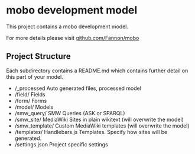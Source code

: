 mobo development model
======================
This project contains a mobo development model.

For more details please visit [github.com/Fannon/mobo](https://github.com/Fannon/mobo)

Project Structure
-----------------
Each subdirectory contains a README.md which contains further detail on this part of your model.

* /_processed       Auto generated files, processed model
* /field/           Fields
* /form/            Forms
* /model/           Models
* /smw_query/       SMW Queries (ASK or SPARQL)
* /smw_site/        MediaWiki Sites in plain wikitext (will overwrite the model)
* /smw_template/    Custom MediaWiki templates (will overwrite the model)
* /templates/       Handlebars.js Templates. Specify how sites will be generated.
* /settings.json    Project specific settings
